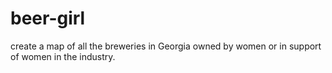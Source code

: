 # beer-girl

create a map of all the breweries in Georgia owned by women or in support of women in the industry.
